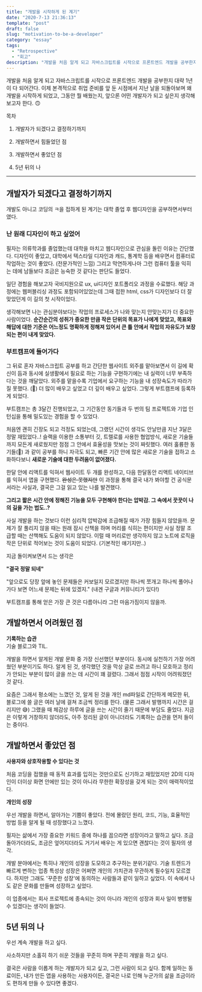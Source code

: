 ```yaml
---
title: "개발을 시작하게 된 계기"
date: "2020-7-13 21:36:13"
template: "post"
draft: false
slug: "motivation-to-be-a-developer"
category: "essay"
tags:
  - "Retrospective"
  - "회고"
description: "개발을 처음 알게 되고 자바스크립트를 시작으로 프론트엔드 개발을 공부한지 대략 1년이 다 되어간다. 지난 날을 되돌아보며 왜 개발을 시작하게 되었고, 그동안 뭘 배웠는지, 앞으론 어떤 개발자가 되고 싶은지 생각해보고자 한다. 🙃"
---
```


개발을 처음 알게 되고 자바스크립트를 시작으로 프론트엔드 개발을 공부한지 대략 1년이 다 되어간다. 이제 본격적으로 취업 준비를 앞 둔 시점에서 지난 날을 되돌아보며 왜 개발을 시작하게 되었고, 그동안 뭘 배웠는지, 앞으론 어떤 개발자가 되고 싶은지 생각해보고자 한다. 🙃

목차

1. 개발자가 되겠다고 결정하기까지

2. 개발하면서 힘들었던 점

3. 개발하면서 좋았던 점

4. 5년 뒤의 나

---

## 개발자가 되겠다고 결정하기까지

개발도 아니고 코딩의 ㅋ을 접하게 된 계기는 대학 졸업 후 웹디자인을 공부하면서부터였다.

### 난 원래 디자인이 하고 싶었어

필자는 의류학과를 졸업했는데 대학을 마치고 웹디자인으로 관심을 돌린 이유는 간단했다. 디자인이 좋았고, 대학에서 텍스타일 디자인과 캐드, 통계학 등을 배우면서 컴퓨터로 작업하는 것이 좋았다. (전문가적인 느낌) 그리고 막연하게나마 그런 컴퓨터 툴을 익히는 데에 남들보다 조금은 능숙한 것 같다는 판단도 들었다.

일단 경험을 해보고자 국비지원으로 ux, ui디자인 포트폴리오 과정을 수료했다. 해당 과정에는 웹퍼블리싱 과정도 포함되어있었는데 그때 접한 html, css가 디자인보다 더 잘 맞았던게 이 길의 첫 시작이었다.

생각해보면 나는 관심분야보다는 작업의 프로세스가 나와 맞는지 안맞는지가 더 중요한 사람이었다. **순간순간의 성취가 중요한 만큼 작은 단위의 목표가 나에게 맞았고, 목표와 해답에 대한 기준은 어느정도 명확하게 정해져 있어서 큰 틀 안에서 작업의 자유도가 보장되는 편이 내게 맞았다.**

### 부트캠프에 들어가다

그 뒤로 혼자 자바스크립트 공부를 하고 간단한 웹사이트 외주를 맡아보면서 이 길에 확신이 듬과 동시에 실생활에서 필요로 하는 기능을 구현하기에는 내 실력이 너무 부족하다는 것을 깨달았다. 외주를 맡을수록 기업에서 요구하는 기능을 내 성장속도가 따라가질 못했다. (🥲) 더 많이 배우고 싶었고 더 깊이 배우고 싶었다. 그렇게 부트캠프에 등록하게 되었다.

부트캠프는 총 3달간 진행되었고, 그 기간동안 동기들과 두 번의 팀 프로젝트와 기업 인턴십을 통해 밀도있는 경험을 할 수 있었다.

처음엔 괜히 긴장도 되고 걱정도 되었는데, 그랬던 시간이 생각도 안날만큼 지난 3달은 정말 재밌었다..! 슬랙을 이용한 소통부터 깃, 트렐로를 사용한 협업방식, 새로운 기술들까지 모든게 새로웠지만 점점 그 안에서 효율성을 맛보는 것이 짜릿했다. 여러 훌륭한 동기들(🤍) 과 같이 공부를 하니 자극도 되고, 빠른 기간 안에 많은 새로운 기술을 접하고 소화하다보니 **새로운 기술에 대한 두려움이 없어졌다.**

한달 안에 리액트를 익혀서 웹사이트 두 개를 완성하고, 다음 한달동안 리액트 네이티브를 익혀서 앱을 구현했다. ~~완성은 못했지만~~ 이 과정을 통해 결국 내가 봐야할 건 공식문서라는 사실과, 결국은 그걸 읽고 있는 나를 발견했다.

**그리고 짧은 시간 안에 정해진 기능을 모두 구현해야 한다는 압박감. 그 속에서 꿋꿋이 나의 길을 가는 법도..?**

사실 개발을 하는 것보다 이런 심리적 압박감에 조급해질 때가 가장 힘들지 않았을까. 문제가 잘 풀리지 않을 때는 원래 잠시 산책을 하며 머리를 식히는 편이지만 사실 정말 조급할 때는 산책해도 도움이 되지 않았다. 이럴 때 머리로만 생각하지 않고 노트에 로직을 작은 단위로 적어보는 것이 도움이 되었다. (기본적인 얘기지만..)

지금 돌이켜보면서 드는 생각은

**"결국 정말 되네"**

"앞으로도 당장 앞에 놓인 문제들은 커보일지 모르겠지만 하나씩 쪼개고 하나씩 풀어나가다 보면 어느새 문제는 뒤에 있겠지." (내겐 구글과 커뮤니티가 있다!)

부트캠프를 통해 얻은 가장 큰 것은 다름아니라 그런 마음가짐이지 않을까.

## 개발하면서 어려웠던 점

**기록하는 습관**  
기술 블로그와 TIL.

개발을 하면서 알게된 개발 문화 중 가장 신선했던 부분이다. 동시에 실천하기 가장 어려웠던 부분이기도 하다. 알게 된 것, 생각했던 것을 막상 글로 쓰려고 하니 모호하고 정리가 안되는 부분이 많이 글을 쓰는 데 시간이 꽤 걸렸다. 그래서 점점 시작이 어려워졌던 것 같다.

요즘은 그래서 평소에는 느꼈던 것, 알게 된 것을 개인 md파일로 간단하게 메모한 뒤, 블로그에 쓸 글은 여러 날에 걸쳐 조금씩 정리를 한다. (물론 그래서 발행까지 시간은 걸리지만 😅) 그랬을 때 체감상 하루에 글을 쓰는 시간이 줄기 때문에 부담도 줄었다. 지금은 이렇게 거창하지 않더라도, 아주 정리된 글이 아니더라도 기록하는 습관을 먼저 들이는 중이다.

## 개발하면서 좋았던 점

**사용자와 상호작용할 수 있다는 것**

처음 코딩을 접했을 때 동적 효과를 입히는 것만으로도 신기하고 재밌었지만 2D의 디자인이 더이상 화면 안에만 있는 것이 아니라 무한한 확장성을 갖게 되는 것이 매력적이었다.

**개인의 성장**

우선 개발을 하면서, 알아가는 기쁨이 좋았다. 전에 몰랐던 원리, 코드, 기능, 효율적인 방법 등을 알게 될 때 성장했다고 느꼈다.

필자는 삶에서 가장 중요한 키워드 중에 하나를 꼽으라면 성장이라고 말하고 싶다. 조금 돌아가더라도, 조금은 엎어지더라도 거기서 배우는 게 있으면 괜찮다는 것이 필자의 생각.

개발 분야에서는 특히나 개인의 성장을 도모하고 추구하는 분위기같다. 기술 트렌드가 빠르게 변하는 업종 특성상 성장은 어쩌면 개인의 가치관과 무관하게 필수일지 모르겠다. 하지만 그래도 '꾸준한 성장'에 동의하는 사람들과 같이 일하고 싶었다. 이 속에서 나도 같은 문화를 만들며 성장하고 싶었다.

이 업종에서는 회사 프로젝트에 종속되는 것이 아니라 개인의 성장과 회사 일이 병행될 수 있겠다는 생각이 들었다.

## 5년 뒤의 나

우선 계속 개발을 하고 싶다.

사소하지만 소홀히 하기 쉬운 것들을 꾸준히 하며 꾸준히 개발을 하고 싶다.

결국은 사람을 이롭게 하는 개발자가 되고 싶고, 그런 사람이 되고 싶다. 함께 일하는 동료이든, 내가 만든 앱을 사용하는 사용자이든, 결국은 나로 인해 누군가의 삶을 조금이라도 편하게 만들 수 있다면 좋겠다.
